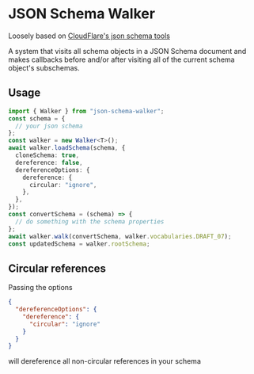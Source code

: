 # JSON Schema Walker

Loosely based on [CloudFlare's json schema tools](https://github.com/cloudflare/json-schema-tools/tree/master/workspaces/json-schema-walker)

A system that visits all schema objects in a JSON Schema document and makes callbacks before and/or after visiting all of the current schema object's subschemas.

## Usage

```typescript
import { Walker } from "json-schema-walker";
const schema = {
  // your json schema
};
const walker = new Walker<T>();
await walker.loadSchema(schema, {
  cloneSchema: true,
  dereference: false,
  dereferenceOptions: {
    dereference: {
      circular: "ignore",
    },
  },
});
const convertSchema = (schema) => {
  // do something with the schema properties
};
await walker.walk(convertSchema, walker.vocabularies.DRAFT_07);
const updatedSchema = walker.rootSchema;
```

## Circular references

Passing the options

```json
{
  "dereferenceOptions": {
    "dereference": {
      "circular": "ignore"
    }
  }
}
```

will dereference all non-circular references in your schema
